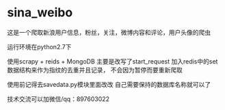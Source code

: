 # sina_weibo

这是一个爬取新浪用户信息，粉丝，关注，微博内容和评论，用户头像的爬虫

运行环境在python2.7下

使用scrapy + reids + MongoDB 主要是改写了start_request 加入redis中的set数据结构来作为指纹的去重并且记录， 不会因为暂停而要重新爬取

使用前记得去savedata.py模块里面改改 自己需要保持的数据库名称就可以了

技术交流可以加微信/qq：897603022
